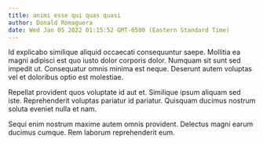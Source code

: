 ```yaml
---
title: animi esse qui quas quasi
author: Donald Romaguera
date: Wed Jan 05 2022 01:15:52 GMT-0500 (Eastern Standard Time)
---
```

Id explicabo similique aliquid occaecati consequuntur saepe. Mollitia ea magni adipisci est quo iusto dolor corporis dolor. Numquam sit sunt sed impedit ut. Consequatur omnis minima est neque. Deserunt autem voluptas vel et doloribus optio est molestiae.

 Repellat provident quos voluptate id aut et. Similique ipsum aliquam sed iste. Reprehenderit voluptas pariatur id pariatur. Quisquam ducimus nostrum soluta eveniet nulla et nam.

 Sequi enim nostrum maxime autem omnis provident. Delectus magni earum ducimus cumque. Rem laborum reprehenderit eum.
